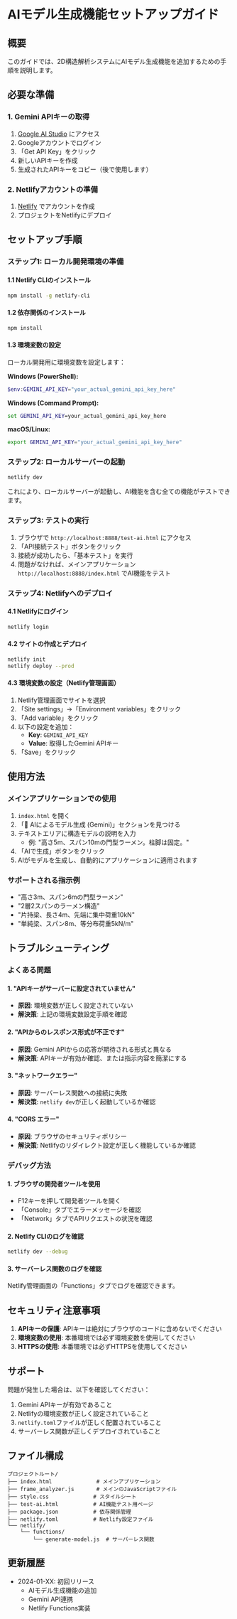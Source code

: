 # AIモデル生成機能セットアップガイド

## 概要
このガイドでは、2D構造解析システムにAIモデル生成機能を追加するための手順を説明します。

## 必要な準備

### 1. Gemini APIキーの取得
1. [Google AI Studio](https://aistudio.google.com/) にアクセス
2. Googleアカウントでログイン
3. 「Get API Key」をクリック
4. 新しいAPIキーを作成
5. 生成されたAPIキーをコピー（後で使用します）

### 2. Netlifyアカウントの準備
1. [Netlify](https://netlify.com/) でアカウントを作成
2. プロジェクトをNetlifyにデプロイ

## セットアップ手順

### ステップ1: ローカル開発環境の準備

#### 1.1 Netlify CLIのインストール
```bash
npm install -g netlify-cli
```

#### 1.2 依存関係のインストール
```bash
npm install
```

#### 1.3 環境変数の設定
ローカル開発用に環境変数を設定します：

**Windows (PowerShell):**
```powershell
$env:GEMINI_API_KEY="your_actual_gemini_api_key_here"
```

**Windows (Command Prompt):**
```cmd
set GEMINI_API_KEY=your_actual_gemini_api_key_here
```

**macOS/Linux:**
```bash
export GEMINI_API_KEY="your_actual_gemini_api_key_here"
```

### ステップ2: ローカルサーバーの起動

```bash
netlify dev
```

これにより、ローカルサーバーが起動し、AI機能を含む全ての機能がテストできます。

### ステップ3: テストの実行

1. ブラウザで `http://localhost:8888/test-ai.html` にアクセス
2. 「API接続テスト」ボタンをクリック
3. 接続が成功したら、「基本テスト」を実行
4. 問題がなければ、メインアプリケーション `http://localhost:8888/index.html` でAI機能をテスト

### ステップ4: Netlifyへのデプロイ

#### 4.1 Netlifyにログイン
```bash
netlify login
```

#### 4.2 サイトの作成とデプロイ
```bash
netlify init
netlify deploy --prod
```

#### 4.3 環境変数の設定（Netlify管理画面）
1. Netlify管理画面でサイトを選択
2. 「Site settings」→「Environment variables」をクリック
3. 「Add variable」をクリック
4. 以下の設定を追加：
   - **Key**: `GEMINI_API_KEY`
   - **Value**: 取得したGemini APIキー
5. 「Save」をクリック

## 使用方法

### メインアプリケーションでの使用
1. `index.html` を開く
2. 「🤖 AIによるモデル生成 (Gemini)」セクションを見つける
3. テキストエリアに構造モデルの説明を入力
   - 例: "高さ5m、スパン10mの門型ラーメン。柱脚は固定。"
4. 「AIで生成」ボタンをクリック
5. AIがモデルを生成し、自動的にアプリケーションに適用されます

### サポートされる指示例
- "高さ3m、スパン6mの門型ラーメン"
- "2層2スパンのラーメン構造"
- "片持梁、長さ4m、先端に集中荷重10kN"
- "単純梁、スパン8m、等分布荷重5kN/m"

## トラブルシューティング

### よくある問題

#### 1. "APIキーがサーバーに設定されていません"
- **原因**: 環境変数が正しく設定されていない
- **解決策**: 上記の環境変数設定手順を確認

#### 2. "APIからのレスポンス形式が不正です"
- **原因**: Gemini APIからの応答が期待される形式と異なる
- **解決策**: APIキーが有効か確認、または指示内容を簡潔にする

#### 3. "ネットワークエラー"
- **原因**: サーバーレス関数への接続に失敗
- **解決策**: `netlify dev`が正しく起動しているか確認

#### 4. "CORS エラー"
- **原因**: ブラウザのセキュリティポリシー
- **解決策**: Netlifyのリダイレクト設定が正しく機能しているか確認

### デバッグ方法

#### 1. ブラウザの開発者ツールを使用
- F12キーを押して開発者ツールを開く
- 「Console」タブでエラーメッセージを確認
- 「Network」タブでAPIリクエストの状況を確認

#### 2. Netlify CLIのログを確認
```bash
netlify dev --debug
```

#### 3. サーバーレス関数のログを確認
Netlify管理画面の「Functions」タブでログを確認できます。

## セキュリティ注意事項

1. **APIキーの保護**: APIキーは絶対にブラウザのコードに含めないでください
2. **環境変数の使用**: 本番環境では必ず環境変数を使用してください
3. **HTTPSの使用**: 本番環境では必ずHTTPSを使用してください

## サポート

問題が発生した場合は、以下を確認してください：

1. Gemini APIキーが有効であること
2. Netlifyの環境変数が正しく設定されていること
3. `netlify.toml`ファイルが正しく配置されていること
4. サーバーレス関数が正しくデプロイされていること

## ファイル構成

```
プロジェクトルート/
├── index.html              # メインアプリケーション
├── frame_analyzer.js       # メインのJavaScriptファイル
├── style.css              # スタイルシート
├── test-ai.html           # AI機能テスト用ページ
├── package.json           # 依存関係管理
├── netlify.toml           # Netlify設定ファイル
└── netlify/
    └── functions/
        └── generate-model.js  # サーバーレス関数
```

## 更新履歴

- 2024-01-XX: 初回リリース
  - AIモデル生成機能の追加
  - Gemini API連携
  - Netlify Functions実装
